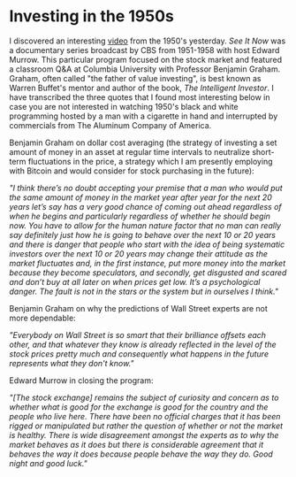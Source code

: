 # Investing in the 1950s

I discovered an interesting [video](https://www.youtube.com/watch?v=ANUWhVctXsw&feature=youtu.be) from the 1950's yesterday. _See It Now_ was a documentary series broadcast by CBS from 1951-1958 with host Edward Murrow. This particular program focused on the stock market and featured a classroom Q&A at Columbia University with Professor Benjamin Graham. Graham, often called "the father of value investing", is best known as Warren Buffet's mentor and author of the book, _The Intelligent Investor_. I have transcribed the three quotes that I found most interesting below in case you are not interested in watching 1950's black and white programming hosted by a man with a cigarette in hand and interrupted by commercials from The Aluminum Company of America.

Benjamin Graham on dollar cost averaging (the strategy of investing a set amount of money in an asset at regular time intervals to neutralize short-term fluctuations in the price, a strategy which I am presently employing with Bitcoin and would consider for stock purchasing in the future):

_"I think there’s no doubt accepting your premise that a man who would put the same amount of money in the market year after year for the next 20 years let’s say has a very good chance of coming out ahead regardless of when he begins and particularly regardless of whether he should begin now. You have to allow for the human nature factor that no man can really say definitely just how he is going to behave over the next 10 or 20 years and there is danger that people who start with the idea of being systematic investors over the next 10 or 20 years may change their attitude as the market fluctuates and, in the first instance, put more money into the market because they become speculators, and secondly, get disgusted and scared and don’t buy at all later on when prices get low. It’s a psychological danger. The fault is not in the stars or the system but in ourselves I think."_

Benjamin Graham on why the predictions of Wall Street experts are not more dependable:

_"Everybody on Wall Street is so smart that their brilliance offsets each other, and that whatever they know is already reflected in the level of the stock prices pretty much and consequently what happens in the future represents what they don't know."_

Edward Murrow in closing the program:

_"[The stock exchange] remains the subject of curiosity and concern as to whether what is good for the exchange is good for the country and the people who live here. There have been no official charges that it has been rigged or manipulated but rather the question of whether or not the market is healthy. There is wide disagreement amongst the experts as to why the market behaves as it does but there is considerable agreement that it behaves the way it does because people behave the way they do. Good night and good luck."_
